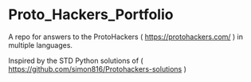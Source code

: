 # Proto_Hackers_Portfolio
A repo for answers to the ProtoHackers ( https://protohackers.com/ ) in multiple languages.

Inspired by the STD Python solutions of ( https://github.com/simon816/Protohackers-solutions ) 
